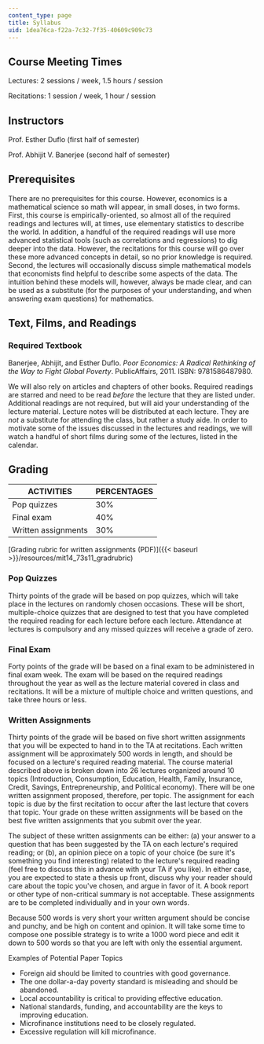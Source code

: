 ```yaml
---
content_type: page
title: Syllabus
uid: 1dea76ca-f22a-7c32-7f35-40609c909c73
---
```


Course Meeting Times
--------------------

Lectures: 2 sessions / week, 1.5 hours / session

Recitations: 1 session / week, 1 hour / session

Instructors
-----------

Prof. Esther Duflo (first half of semester)

Prof. Abhijit V. Banerjee (second half of semester)

Prerequisites
-------------

There are no prerequisites for this course. However, economics is a mathematical science so math will appear, in small doses, in two forms. First, this course is empirically-oriented, so almost all of the required readings and lectures will, at times, use elementary statistics to describe the world. In addition, a handful of the required readings will use more advanced statistical tools (such as correlations and regressions) to dig deeper into the data. However, the recitations for this course will go over these more advanced concepts in detail, so no prior knowledge is required. Second, the lectures will occasionally discuss simple mathematical models that economists find helpful to describe some aspects of the data. The intuition behind these models will, however, always be made clear, and can be used as a substitute (for the purposes of your understanding, and when answering exam questions) for mathematics.

Text, Films, and Readings
-------------------------

### Required Textbook

Banerjee, Abhijit, and Esther Duflo. _Poor Economics: A Radical Rethinking of the Way to Fight Global Poverty_. PublicAffairs, 2011. ISBN: 9781586487980.

We will also rely on articles and chapters of other books. Required readings are starred and need to be read _before_ the lecture that they are listed under. Additional readings are not required, but will aid your understanding of the lecture material. Lecture notes will be distributed at each lecture. They are _not_ a substitute for attending the class, but rather a study aide. In order to motivate some of the issues discussed in the lectures and readings, we will watch a handful of short films during some of the lectures, listed in the calendar.

Grading
-------

| ACTIVITIES | PERCENTAGES |
| --- | --- |
| Pop quizzes | 30% |
| Final exam | 40% |
| Written assignments | 30% 

[Grading rubric for written assignments (PDF)]({{< baseurl >}}/resources/mit14_73s11_gradrubric)

### Pop Quizzes

Thirty points of the grade will be based on pop quizzes, which will take place in the lectures on randomly chosen occasions. These will be short, multiple-choice quizzes that are designed to test that you have completed the required reading for each lecture before each lecture. Attendance at lectures is compulsory and any missed quizzes will receive a grade of zero.

### Final Exam

Forty points of the grade will be based on a final exam to be administered in final exam week. The exam will be based on the required readings throughout the year as well as the lecture material covered in class and recitations. It will be a mixture of multiple choice and written questions, and take three hours or less.

### Written Assignments

Thirty points of the grade will be based on five short written assignments that you will be expected to hand in to the TA at recitations. Each written assignment will be approximately 500 words in length, and should be focused on a lecture's required reading material. The course material described above is broken down into 26 lectures organized around 10 topics (Introduction, Consumption, Education, Health, Family, Insurance, Credit, Savings, Entrepreneurship, and Political economy). There will be one written assignment proposed, therefore, per topic. The assignment for each topic is due by the first recitation to occur after the last lecture that covers that topic. Your grade on these written assignments will be based on the best five written assignments that you submit over the year.

The subject of these written assignments can be either: (a) your answer to a question that has been suggested by the TA on each lecture's required reading; or (b), an opinion piece on a topic of your choice (be sure it's something you find interesting) related to the lecture's required reading (feel free to discuss this in advance with your TA if you like). In either case, you are expected to state a thesis up front, discuss why your reader should care about the topic you've chosen, and argue in favor of it. A book report or other type of non-critical summary is not acceptable. These assignments are to be completed individually and in your own words.

Because 500 words is very short your written argument should be concise and punchy, and be high on content and opinion. It will take some time to compose one possible strategy is to write a 1000 word piece and edit it down to 500 words so that you are left with only the essential argument.

Examples of Potential Paper Topics

*   Foreign aid should be limited to countries with good governance.
*   The one dollar-a-day poverty standard is misleading and should be abandoned.
*   Local accountability is critical to providing effective education.
*   National standards, funding, and accountability are the keys to improving education.
*   Microfinance institutions need to be closely regulated.
*   Excessive regulation will kill microfinance.